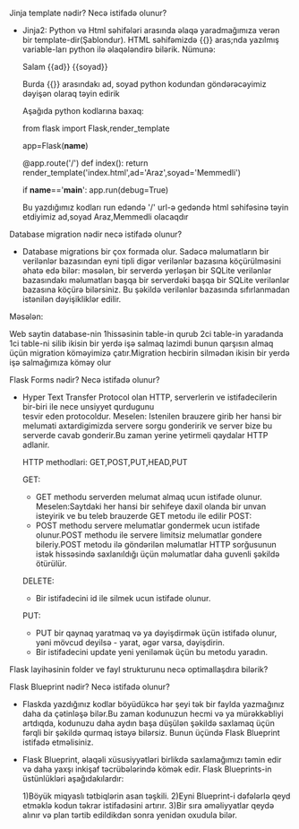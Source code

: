 Jinja template nədir? Necə istifadə olunur?
- Jinja2: Python və Html səhifələri arasında əlaqə yaradmağımıza verən bir template-dir(Şablondur).
  HTML səhifəmizdə {{}} aras;nda yazılmış variable-ları python ilə əlaqələndirə bilərik.
  Nümunə:

  <!DOCTYPE html>
  <html lang="en">
  <head>
    <meta charset="UTF-8">
    <meta http-equiv="X-UA-Compatible" content="IE=edge">
    <meta name="viewport" content="width=device-width, initial-scale=1.0">
    <title>Document</title>
  </head>
  <body>
      Salam {{ad}} {{soyad}}
  </body>
  </html>

  Burda {{}} arasındakı ad, soyad python kodundan göndərəcəyimiz dəyişən olaraq təyin edirik

  Aşağıda python kodlarına baxaq:
  
  from flask import Flask,render_template

  app=Flask(__name__)

  @app.route('/')
  def index():
    return render_template('index.html',ad='Araz',soyad='Memmedli')

  if __name__=='__main__':
    app.run(debug=True)

  Bu yazdığımız kodları run edəndə '/' url-ə gedəndə html səhifəsinə təyin etdiyimiz ad,soyad Araz,Memmedli olacaqdır

Database migration nədir necə istifadə olunur?

- Database migrations bir çox formada olur. Sadəcə məlumatların bir verilənlər bazasından eyni tipli digər        verilənlər bazasına köçürülməsini əhatə edə bilər: məsələn, bir serverdə yerləşən bir SQLite verilənlər bazasındakı  məlumatları başqa bir serverdəki başqa bir SQLite verilənlər bazasına köçürə bilərsiniz. Bu şəkildə verilənlər bazasında sıfırlanmadan istənilən dəyişikliklər edilir.

Məsələn:

  Web saytin database-nin 1hissəsinin table-in qurub 2ci table-in yaradanda 1ci table-ni silib ikisin bir yerdə işə salmaq lazimdi bunun qarşısın almaq üçün migration köməyimizə çatır.Migration hecbirin silmədən ikisin bir yerdə işə salmağımıza köməy olur


Flask Forms nədir? Necə istifadə olunur?
- Hyper Text Transfer Protocol olan HTTP, serverlerin ve istifadecilerin bir-biri ile nece unsiyyet qurdugunu      
  tesvir eden protocoldur.
  Meselen: Istenilen  brauzere girib her hansi  bir melumati axtardigimizda servere sorgu gonderirik ve server bize bu serverde cavab gonderir.Bu zaman yerine yetirmeli qaydalar HTTP adlanir.

  HTTP methodlari:
  GET,POST,PUT,HEAD,PUT

  GET:
  - GET methodu serverden melumat almaq ucun istifade olunur.
    Meselen:Saytdaki her hansi bir sehifeye daxil olanda bir unvan isteyirik ve bu teleb brauzerde GET metodu ile edilir
  POST:
  - POST methodu servere melumatlar gondermek ucun istifade olunur.POST methodu ile servere limitsiz melumatlar 
    gondere bileriy.POST metodu ilə göndərilən məlumatlar HTTP sorğusunun istək hissəsində saxlanıldığı üçün məlumatlar daha guvenli şəkildə ötürülür.
  
  DELETE:
  - Bir istifadecini id ile silmek ucun istifade olunur.
  
  PUT:
  - PUT bir qaynaq yaratmaq və ya dəyişdirmək üçün istifadə olunur, yəni mövcud deyilsə - yarat, əgər varsa, 
    dəyişdirin.
  - Bir istifadecini update yeni  yeniləmək üçün bu metodu yaradın.
   
Flask layihəsinin folder ve fayl strukturunu necə optimallaşdıra bilərik?

Flask Blueprint nədir? Necə istifadə olunur?
- Flaskda yazdığınız kodlar böyüdükcə hər şeyi tək bir faylda yazmağınız daha da çətinləşə bilər.Bu zaman kodunuzun hecmi və ya mürəkkəbliyi artdıqda, kodunuzu daha aydın başa düşülən şəkildə saxlamaq üçün fərqli bir şəkildə qurmaq istəyə bilərsiz. Bunun üçündə Flask Blueprint istifadə etməlisiniz.

- Flask Blueprint, əlaqəli xüsusiyyətləri birlikdə saxlamağımızı təmin edir və daha yaxşı inkişaf təcrübələrində kömək edir. Flask Blueprints-in üstünlükləri aşağıdakılardır:

  1)Böyük miqyaslı tətbiqlərin asan təşkili.
  2)Eyni Blueprint-i dəfələrlə qeyd etməklə kodun təkrar istifadəsini artırır.
  3)Bir sıra əməliyyatlar qeydə alınır və plan tərtib edildikdən sonra yenidən oxudula bilər.  